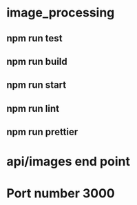 # image_processing
## npm run test 
## npm run build
## npm run start
## npm run lint
## npm run prettier
# api/images end point
# Port number 3000
